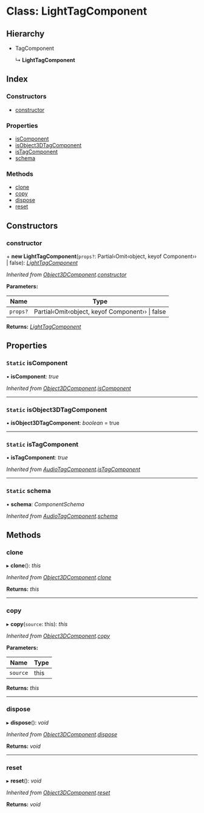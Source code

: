 
# Class: LightTagComponent

## Hierarchy

* TagComponent

  ↳ **LightTagComponent**

## Index

### Constructors

* [constructor](lighttagcomponent.md#constructor)

### Properties

* [isComponent](lighttagcomponent.md#static-iscomponent)
* [isObject3DTagComponent](lighttagcomponent.md#static-isobject3dtagcomponent)
* [isTagComponent](lighttagcomponent.md#static-istagcomponent)
* [schema](lighttagcomponent.md#static-schema)

### Methods

* [clone](lighttagcomponent.md#clone)
* [copy](lighttagcomponent.md#copy)
* [dispose](lighttagcomponent.md#dispose)
* [reset](lighttagcomponent.md#reset)

## Constructors

###  constructor

\+ **new LightTagComponent**(`props?`: Partial‹Omit‹object, keyof Component<any>›› | false): *[LightTagComponent](lighttagcomponent.md)*

*Inherited from [Object3DComponent](object3dcomponent.md).[constructor](object3dcomponent.md#constructor)*

**Parameters:**

Name | Type |
------ | ------ |
`props?` | Partial‹Omit‹object, keyof Component<any>›› &#124; false |

**Returns:** *[LightTagComponent](lighttagcomponent.md)*

## Properties

### `Static` isComponent

▪ **isComponent**: *true*

*Inherited from [Object3DComponent](object3dcomponent.md).[isComponent](object3dcomponent.md#static-iscomponent)*

___

### `Static` isObject3DTagComponent

▪ **isObject3DTagComponent**: *boolean* = true

___

### `Static` isTagComponent

▪ **isTagComponent**: *true*

*Inherited from [AudioTagComponent](audiotagcomponent.md).[isTagComponent](audiotagcomponent.md#static-istagcomponent)*

___

### `Static` schema

▪ **schema**: *ComponentSchema*

*Inherited from [AudioTagComponent](audiotagcomponent.md).[schema](audiotagcomponent.md#static-schema)*

## Methods

###  clone

▸ **clone**(): *this*

*Inherited from [Object3DComponent](object3dcomponent.md).[clone](object3dcomponent.md#clone)*

**Returns:** *this*

___

###  copy

▸ **copy**(`source`: this): *this*

*Inherited from [Object3DComponent](object3dcomponent.md).[copy](object3dcomponent.md#copy)*

**Parameters:**

Name | Type |
------ | ------ |
`source` | this |

**Returns:** *this*

___

###  dispose

▸ **dispose**(): *void*

*Inherited from [Object3DComponent](object3dcomponent.md).[dispose](object3dcomponent.md#dispose)*

**Returns:** *void*

___

###  reset

▸ **reset**(): *void*

*Inherited from [Object3DComponent](object3dcomponent.md).[reset](object3dcomponent.md#reset)*

**Returns:** *void*
